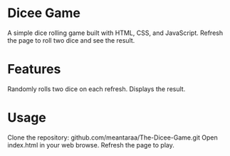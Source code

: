 # Dicee Game
A simple dice rolling game built with HTML, CSS, and JavaScript. Refresh the page to roll two dice and see the result.

# Features
Randomly rolls two dice on each refresh.
Displays the result.

# Usage
Clone the repository: github.com/meantaraa/The-Dicee-Game.git
Open index.html in your web browse.
Refresh the page to play.
